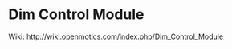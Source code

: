 Dim Control Module
==================

Wiki: http://wiki.openmotics.com/index.php/Dim_Control_Module
